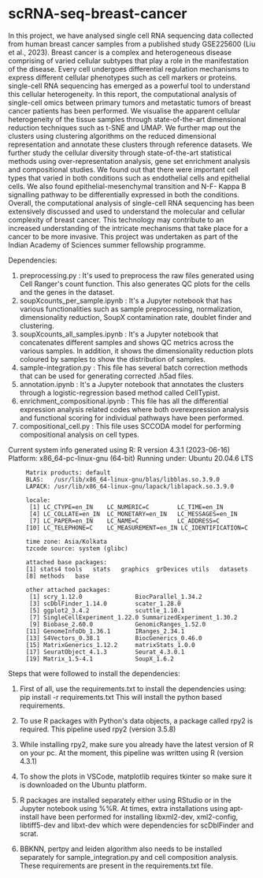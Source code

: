 # scRNA-seq-breast-cancer

In this project, we have analysed single cell RNA sequencing data collected from human breast cancer samples from a published study GSE225600 (Liu et al., 2023). Breast cancer is a complex and heterogeneous disease comprising of varied cellular subtypes that play a role in the manifestation of the disease. Every cell undergoes differential regulation mechanisms to express different cellular phenotypes such as cell markers or proteins. single-cell RNA sequencing has emerged as a powerful tool to understand this cellular heterogeneity. In this report, the computational analysis of single-cell omics between primary tumors and metastatic tumors of breast cancer patients has been performed. We visualise the apparent cellular heterogeneity of the tissue samples through state-of-the-art dimensional reduction techniques such as t-SNE and UMAP. We further map out the clusters using clustering algorithms on the reduced dimensional representation and annotate these clusters through reference datasets. We further study the cellular diversity through state-of-the-art statistical methods using over-representation analysis, gene set enrichment analysis and compositional studies. We found out that there were important cell types that varied in both conditions such as endothelial cells and epithelial cells. We also found epithelial-mesenchymal transition and N-F- Kappa B signalling pathway to be differentially expressed in both the conditions. Overall, the computational analysis of single-cell RNA sequencing has been extensively discussed and used to understand the molecular and cellular complexity of breast cancer. This technology may contribute to an increased understanding of the intricate mechanisms that take place for a cancer to be more invasive. This project was undertaken as part of the Indian Academy of Sciences summer fellowship programme.

Dependencies:

1. preprocessing.py : It's used to preprocess the raw files generated using Cell Ranger's count function. This also generates QC plots for the cells and the genes in the dataset.
2. soupXcounts_per_sample.ipynb : It's a Jupyter notebook that has various functionalities such as sample preprocessing, normalization, dimensionality reduction, SoupX contamination rate, doublet finder and clustering.
3. soupXcounts_all_samples.ipynb : It's a Jupyter notebook that concatenates different samples and shows QC metrics across the various samples. In addition, it shows the dimensionality reduction plots coloured by samples to show the distribution of samples.
4. sample-integration.py : This file has several batch correction methods that can be used for generating corrected .h5ad files.
5. annotation.ipynb : It's a Jupyter notebook that annotates the clusters through a logistic-regression based method called CellTypist.
6. enrichment_compositional.ipynb : This file has all the differential expression analysis related codes where both overexpression analysis and functional scoring for individual pathways have been performed.
7. compositional_cell.py : This file uses SCCODA model for performing compositional analysis on cell types.

Current system info generated using R:
   		 R version 4.3.1 (2023-06-16)
   		 Platform: x86_64-pc-linux-gnu (64-bit)
   		 Running under: Ubuntu 20.04.6 LTS

   		 Matrix products: default
   		 BLAS:   /usr/lib/x86_64-linux-gnu/blas/libblas.so.3.9.0
   		 LAPACK: /usr/lib/x86_64-linux-gnu/lapack/liblapack.so.3.9.0

   		 locale:
   		  [1] LC_CTYPE=en_IN   	LC_NUMERIC=C     	LC_TIME=en_IN  	 
   		  [4] LC_COLLATE=en_IN 	LC_MONETARY=en_IN	LC_MESSAGES=en_IN   
   		  [7] LC_PAPER=en_IN   	LC_NAME=C        	LC_ADDRESS=C   	 
   		 [10] LC_TELEPHONE=C   	LC_MEASUREMENT=en_IN LC_IDENTIFICATION=C

   		 time zone: Asia/Kolkata
   		 tzcode source: system (glibc)

   		 attached base packages:
   		 [1] stats4	tools 	stats 	graphics  grDevices utils 	datasets
   		 [8] methods   base	 

   		 other attached packages:
   		  [1] scry_1.12.0             	BiocParallel_1.34.2   	 
   		  [3] scDblFinder_1.14.0      	scater_1.28.0         	 
   		  [5] ggplot2_3.4.2           	scuttle_1.10.1        	 
   		  [7] SingleCellExperiment_1.22.0 SummarizedExperiment_1.30.2
   		  [9] Biobase_2.60.0          	GenomicRanges_1.52.0  	 
   		 [11] GenomeInfoDb_1.36.1     	IRanges_2.34.1        	 
   		 [13] S4Vectors_0.38.1        	BiocGenerics_0.46.0   	 
   		 [15] MatrixGenerics_1.12.2   	matrixStats_1.0.0     	 
   		 [17] SeuratObject_4.1.3      	Seurat_4.3.0.1        	 
   		 [19] Matrix_1.5-4.1          	SoupX_1.6.2           

Steps that were followed to install the dependencies:

1. First of all, use the requirements.txt to install the dependencies using:
   	 pip install -r requirements.txt
This will install the python based requirements.

2. To use R packages with Python's data objects, a package called rpy2 is required. This pipeline used rpy2 (version 3.5.8) 

3. While installing rpy2, make sure you already have the latest version of R on your pc. At the moment, this pipeline was written using R (version 4.3.1)

4. To show the plots in VSCode, matplotlib requires tkinter so make sure it is downloaded on the Ubuntu platform.

5. R packages are installed separately either using RStudio or in the Jupyter notebook using %%R. At times, extra installations using apt-install have been performed for installing libxml2-dev, xml2-config, libtiff5-dev and libxt-dev which were dependencies for scDblFinder and scrat.

6. BBKNN, pertpy and leiden algorithm also needs to be installed separately for sample_integration.py and cell composition analysis. These requirements are present in the requirements.txt file.


